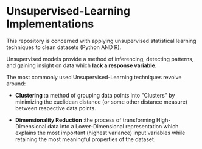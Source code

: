 # Unsupervised-Learning Implementations
This repository is concerned with applying unsupervised statistical learning techniques to clean datasets (Python AND R).

Unsupervised models provide a method of inferencing, detecting patterns, and gaining insight on data which **lack a response variable**.

The most commonly used Unsupervised-Learning techniques revolve around:
* **Clustering** :a method of grouping data points into "Clusters" by minimizing the euclidean distance (or some other distance measure) between respective data points.  

* **Dimensionality Reduction** :the process of transforming High-Dimensional data into a Lower-Dimensional representation which explains the most important (highest variance) input variables while retaining the most meaningful properties of the dataset.
